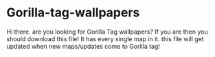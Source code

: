 # Gorilla-tag-wallpapers
Hi there. are you looking for Gorilla Tag wallpapers? If you are then you should download this file! It has every single map in it. this file will get updated when new maps/updates come to Gorilla tag!
